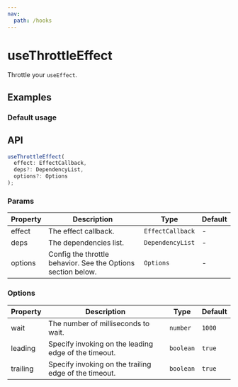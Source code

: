 ```yaml
---
nav:
  path: /hooks
---
```


# useThrottleEffect

Throttle your `useEffect`.

## Examples

### Default usage

<code src="./demo/demo1.tsx"></code>

## API

```typescript
useThrottleEffect(
  effect: EffectCallback,
  deps?: DependencyList,
  options?: Options
);
```

### Params

| Property | Description                                                  | Type             | Default |
| -------- | ------------------------------------------------------------ | ---------------- | ------- |
| effect   | The effect callback.                                         | `EffectCallback` | -       |
| deps     | The dependencies list.                                       | `DependencyList` | -       |
| options  | Config the throttle behavior. See the Options section below. | `Options`        | -       |

### Options

| Property | Description                                           | Type      | Default |
| -------- | ----------------------------------------------------- | --------- | ------- |
| wait     | The number of milliseconds to wait.                   | `number`  | `1000`  |
| leading  | Specify invoking on the leading edge of the timeout.  | `boolean` | `true`  |
| trailing | Specify invoking on the trailing edge of the timeout. | `boolean` | `true`  |
